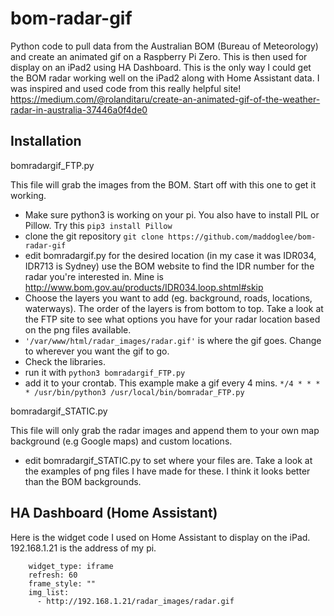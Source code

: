 # bom-radar-gif
Python code to pull data from the Australian BOM (Bureau of Meteorology) and create an animated gif on a Raspberry Pi Zero. This is then used for display on an iPad2 using HA Dashboard. This is the only way I could get the BOM radar working well on the iPad2 along with Home Assistant data.
I was inspired and used code from this really helpful site! https://medium.com/@rolanditaru/create-an-animated-gif-of-the-weather-radar-in-australia-37446a0f4de0

## **Installation**

bomradargif_FTP.py

This file will grab the images from the BOM. Start off with this one to get it working. 
- Make sure python3 is working on your pi. You also have to install PIL or Pillow. Try this ```pip3 install Pillow```
- clone the git repository ```git clone https://github.com/maddoglee/bom-radar-gif```
- edit bomradargif.py for the desired location (in my case it was IDR034, IDR713 is Sydney)
use the BOM website to find the IDR number for the radar you're interested in. Mine is http://www.bom.gov.au/products/IDR034.loop.shtml#skip
- Choose the layers you want to add (eg. background, roads, locations, waterways). The order of the layers is from bottom to top. Take a look at the FTP site to see what options you have for your radar location based on the png files available.
- ```'/var/www/html/radar_images/radar.gif'``` is where the gif goes. Change to wherever you want the gif to go.
- Check the libraries.
- run it with ```python3 bomradargif_FTP.py```
- add it to your crontab. This example make a gif every 4 mins. ```*/4 * * * * /usr/bin/python3 /usr/local/bin/bomradar_FTP.py```

bomradargif_STATIC.py

This file will only grab the radar images and append them to your own map background (e.g Google maps) and custom locations.

- edit bomradargif_STATIC.py to set where your files are. Take a look at the examples of png files I have made for these. I think it looks better than the BOM backgrounds.

## HA Dashboard (Home Assistant)
Here is the widget code I used on Home Assistant to display on the iPad. 
192.168.1.21 is the address of my pi.

```weather_frame:
    widget_type: iframe
    refresh: 60
    frame_style: ""
    img_list:
      - http://192.168.1.21/radar_images/radar.gif
```
